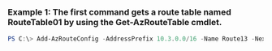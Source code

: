 ### Example 1: The first command gets a route table named RouteTable01 by using the Get-AzRouteTable cmdlet.
```powershell
PS C:\> Add-AzRouteConfig -AddressPrefix 10.3.0.0/16 -Name Route13 -NextHopType VnetLocal -RouteTable $RouteTable
```

